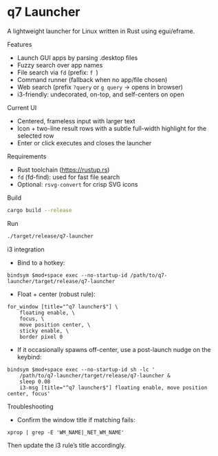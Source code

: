 # q7 Launcher

A lightweight launcher for Linux written in Rust using egui/eframe.

Features
- Launch GUI apps by parsing .desktop files
- Fuzzy search over app names
- File search via `fd` (prefix: `f `)
- Command runner (fallback when no app/file chosen)
- Web search (prefix `?query` or `g query` → opens in browser)
- i3-friendly: undecorated, on-top, and self-centers on open

Current UI
- Centered, frameless input with larger text
- Icon + two-line result rows with a subtle full-width highlight for the selected row
- Enter or click executes and closes the launcher

Requirements
- Rust toolchain (https://rustup.rs)
- `fd` (fd-find): used for fast file search
- Optional: `rsvg-convert` for crisp SVG icons

Build
```sh
cargo build --release
```

Run
```sh
./target/release/q7-launcher
```

i3 integration
- Bind to a hotkey:
```
bindsym $mod+space exec --no-startup-id /path/to/q7-launcher/target/release/q7-launcher
```

- Float + center (robust rule):
```
for_window [title="^q7 launcher$"] \
	floating enable, \
	focus, \
	move position center, \
	sticky enable, \
	border pixel 0
```

- If it occasionally spawns off-center, use a post-launch nudge on the keybind:
```
bindsym $mod+space exec --no-startup-id sh -lc '
	/path/to/q7-launcher/target/release/q7-launcher &
	sleep 0.08
	i3-msg [title="^q7 launcher$"] floating enable, move position center, focus'
```

Troubleshooting
- Confirm the window title if matching fails:
```
xprop | grep -E 'WM_NAME|_NET_WM_NAME'
```
Then update the i3 rule’s title accordingly.
